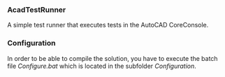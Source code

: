 ### AcadTestRunner

A simple test runner that executes tests in the AutoCAD CoreConsole.

### Configuration
In order to be able to compile the solution, you have to execute the batch file *Configure.bat* which is located in the subfolder *Configuration*.